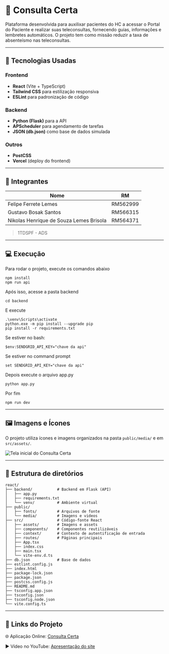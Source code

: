 # 📖 Consulta Certa
Plataforma desenvolvida para auxilixar pacientes do HC a acessar o Portal do Paciente e realizar suas teleconsultas, fornecendo guias, informações e lembretes automáticos. O projeto tem como missão reduzir a taxa de absenteísmo nas teleconsultas.

---

## 🚀 Tecnologias Usadas

### Frontend
- **React** (Vite + TypeScript)  
- **Tailwind CSS** para estilização responsiva  
- **ESLint** para padronização de código  

### Backend
- **Python (Flask)** para a API  
- **APScheduler** para agendamento de tarefas  
- **JSON (db.json)** como base de dados simulada  

### Outros
- **PostCSS**  
- **Vercel** (deploy do frontend)  

---

## 👥 Integrantes

| Nome | RM |
|------|---------|
| Felipe Ferrete Lemes | RM562999 |
| Gustavo Bosak Santos | RM566315 |
| Nikolas Henrique de Souza Lemes Brisola | RM564371 |

> 1TDSPF - ADS

---

## 💻 Execução

Para rodar o projeto, execute os comandos abaixo

```
npm install
npm run api
```

Após isso, acesse a pasta backend

```
cd backend
```

E execute

```
.\venv\Scripts\activate
python.exe -m pip install --upgrade pip
pip install -r requirements.txt
```

Se estiver no bash:

```
$env:SENDGRID_API_KEY="chave da api"
```

Se estiver no command prompt

```
set SENDGRID_API_KEY="chave da api"
```

Depois execute o arquivo app.py

```
python app.py
```

Por fim

```
npm run dev
```

---

## 🖼️ Imagens e Ícones

O projeto utiliza ícones e imagens organizados na pasta `public/media/` e em `src/assets/`.

![Tela inicial do Consulta Certa](./public/media/demo-plataforma.gif)

---

## 📂 Estrutura de diretórios
```
react/
├── backend/           # Backend em Flask (API)
│   ├── app.py
│   ├── requirements.txt
│   └── venv/          # Ambiente virtual
├── public/            
│   ├── fonts/         # Arquivos de fonte
│   └── media/         # Imagens e videos
├── src/               # Código-fonte React
│   ├── assets/        # Imagens e assets
│   ├── components/    # Componentes reutilizáveis
│   ├── context/       # Contexto de autentificação de entrada
│   ├── routes/        # Páginas principais
│   ├── App.tsx
│   ├── index.css
│   ├── main.tsx
│   └── vite-env.d.ts
├── db.json            # Base de dados
├── estlint.config.js
├── index.html
├── package-lock.json
├── package.json
├── postcss.config.js
├── README.md
├── tsconfig.app.json
├── tsconfig.json
├── tsconfig.node.json
└── vite.config.ts
```

---

## 🔗 Links do Projeto
🌐 Aplicação Online: [Consulta Certa](https://consulta-certa-dusky.vercel.app)

▶️ Vídeo no YouTube: [Apresentação do site](https://youtube.com/)
